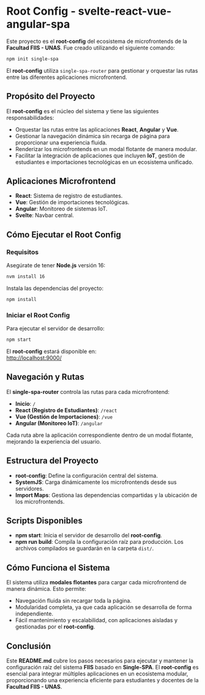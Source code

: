 
# Root Config - svelte-react-vue-angular-spa

Este proyecto es el **root-config** del ecosistema de microfrontends de la **Facultad FIIS - UNAS**. Fue creado utilizando el siguiente comando:

```bash
npm init single-spa
```

El **root-config** utiliza `single-spa-router` para gestionar y orquestar las rutas entre las diferentes aplicaciones microfrontend.

## Propósito del Proyecto

El **root-config** es el núcleo del sistema y tiene las siguientes responsabilidades:

- Orquestar las rutas entre las aplicaciones **React**, **Angular** y **Vue**.
- Gestionar la navegación dinámica sin recarga de página para proporcionar una experiencia fluida.
- Renderizar los microfrontends en un modal flotante de manera modular.
- Facilitar la integración de aplicaciones que incluyen **IoT**, gestión de estudiantes e importaciones tecnológicas en un ecosistema unificado.

## Aplicaciones Microfrontend

- **React**: Sistema de registro de estudiantes.
- **Vue**: Gestión de importaciones tecnológicas.
- **Angular**: Monitoreo de sistemas IoT.
- **Svelte**: Navbar central.

## Cómo Ejecutar el Root Config

### Requisitos

Asegúrate de tener **Node.js** versión 16:

```bash
nvm install 16
```

Instala las dependencias del proyecto:

```bash
npm install
```

### Iniciar el Root Config

Para ejecutar el servidor de desarrollo:

```bash
npm start
```

El **root-config** estará disponible en:  
[http://localhost:9000/](http://localhost:9000/)

## Navegación y Rutas

El **single-spa-router** controla las rutas para cada microfrontend:

- **Inicio**: `/`
- **React (Registro de Estudiantes)**: `/react`
- **Vue (Gestión de Importaciones)**: `/vue`
- **Angular (Monitoreo IoT)**: `/angular`

Cada ruta abre la aplicación correspondiente dentro de un modal flotante, mejorando la experiencia del usuario.

## Estructura del Proyecto

- **root-config**: Define la configuración central del sistema.
- **SystemJS**: Carga dinámicamente los microfrontends desde sus servidores.
- **Import Maps**: Gestiona las dependencias compartidas y la ubicación de los microfrontends.

## Scripts Disponibles

- **npm start**: Inicia el servidor de desarrollo del **root-config**.
- **npm run build**: Compila la configuración raíz para producción. Los archivos compilados se guardarán en la carpeta `dist/`.

## Cómo Funciona el Sistema

El sistema utiliza **modales flotantes** para cargar cada microfrontend de manera dinámica. Esto permite:

- Navegación fluida sin recargar toda la página.
- Modularidad completa, ya que cada aplicación se desarrolla de forma independiente.
- Fácil mantenimiento y escalabilidad, con aplicaciones aisladas y gestionadas por el **root-config**.

## Conclusión

Este **README.md** cubre los pasos necesarios para ejecutar y mantener la configuración raíz del sistema **FIIS** basado en **Single-SPA**. El **root-config** es esencial para integrar múltiples aplicaciones en un ecosistema modular, proporcionando una experiencia eficiente para estudiantes y docentes de la **Facultad FIIS - UNAS**.
